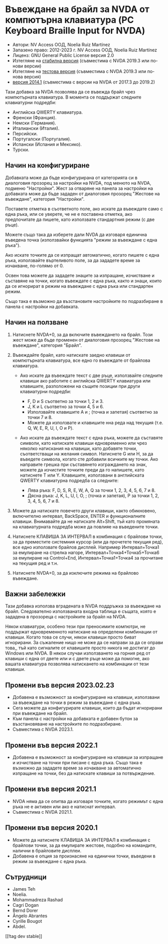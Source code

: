 # Въвеждане на брайл за NVDA от компютърна клавиатура (PC Keyboard Braille Input for NVDA) #

* Автори: NV Access ООД, Noelia Ruiz Martínez
* Запазено право: 2012-2023 г. NV Access ООД, Noelia Ruiz Martínez
* Лиценз: GNU General Public License версия 2.0
* Изтегляне на [стабилна версия][1] (съвместима с NVDA 2019.3 или по-нови
  версии)
* Изтегляне на [тестова версия][2] (съвместима с NVDA 2019.3 или по-нова
  версия)
* [версия 2014.1][3] (съвместима с версии на NVDA от 2017.3 до 2019.2)

Тази добавка за NVDA позволява да се въвежда брайл чрез компютърната
клавиатура. В момента се поддържат следните клавиатурни подредби:

* Английска QWERTY клавиатура.
* Френски (Франция).
* Немски (Германия).
* Италиански (Италия).
* Персийски.
* Португалски (Португалия).
* Испански (Испания и Мексико).
* Турски.

## Начин на конфигуриране

Добавката може да бъде конфигурирана от категорията си в диалоговия прозорец
за настройки на NVDA, под менюто на NVDA, подменю "Настройки". Жест за
отваряне на панела за настройки на добавката може да бъде зададен от
диалоговия прозорец "Жестове на въвеждане", категория "Настройки".

Поставете отметка в съответното поле, ако искате да въвеждате само с една
ръка, или се уверете, че не е поставена отметка, ако предпочитате да пишете,
като използвате стандартния режим (с две ръце).

Можете също така да изберете дали NVDA да изговаря единична въведена точка
(използвайки функцията "режим за въвеждане с една ръка").

Ако искате точките да се изпращат автоматично, когато пишете с една ръка,
използвайте въртеливото поле, за да зададете време за изчакване, по-голямо
от 0.

Освен това можете да зададете знаците за изпращане, изчистване и съставяне
на точки, когато въвеждате с една ръка, както и знаци, които да се игнорират
в режим на въвеждане с една ръка или стандартен режим.

Също така е възможно да възстановите настройките по подразбиране в панела с
настройки на добавката.

## Начин на ползване

1. Натиснете NVDA+0, за да включите въвеждането на брайл. Този жест може да
   бъде променен от диалоговия прозорец "Жестове на въвеждане", категория
   "Брайл".
2. Въвеждайте брайл, като натискате заедно клавиши от компютърната
   клавиатура, все едно го въвеждате от брайлова клавиатура.

	* Ако искате да въвеждате текст с две ръце, използвайте следните клавиши
	  ако работите с английска QWERTY клавиатура или клавишите, разположени на
	  същите позиции при други клавиатурни подредби:

		* F, D и S съответно за точки 1, 2 и 3.
		* J, K и L съответно за точки 4, 5 и 6.
		* Използвайте клавишите A и ; (точка и запетая) съответно за точки 7 и 8.
		* Можете да използвате и клавишите нна реда над текущия (т.е. Q, W, E, R,
		  U, I, O и P).

	* Ако искате да въвеждате текст с една ръка, можете да съставяте символи,
	  като натискате клавиши едновременно или чрез няколко натискания на
	  клавиши, като добавяте точки, съответстващи на желания символ. Натиснете
	  G или H, за да въведете символа, когато сте добавили всичките му
	  точки. Ако направите грешка при съставянето изграждането на знак, можете
	  да изчистите точките преди да го напишете, като натиснете T или
	  Y. Клавишите, използвани в английската QWERTY клавиатурна подредба са
	  следните:

		* Лява ръка: F, D, S, R, E, W, A, Q за точки 1, 2, 3, 4, 5, 6, 7 и 8.
		* Дясна ръка: J, K, L, U, I, O, ; (точка и запетая), P за точки 1, 2, 3,
		  4, 5, 6, 7 и 8.

3. Можете да натискате повечето други клавиши, както обикновено, включително
   интервал, BackSpace, ENTER и функционалните клавиши. Внимавайте да не
   натискате Alt+Shift, тъй като промяната на клавиатурната подредба може да
   повлияе на въведените точки.
4. Натиснете КЛАВИША ЗА ИНТЕРВАЛ в комбинация с брайлови точки, за да
   преместите системния курсор (или да прочетете текущия ред), все едно
   използвате брайлов дисплей. Например Интервал+Точка1 за емулиране на
   стрелка нагоре, Интервал+Точка4+Точка5+Точка6 за емулиране на
   Control+End, Интервал+Точка1+Точка4 за прочитане на текущия ред и т.н.
5. Натиснете NVDA+0, за да изключите режима на брайлово въвеждане.

## Важни забележки

Тази добавка използва вградената в NVDA поддръжка за въвеждане на
брайл. Следователно използваната входна таблица е същата, която е зададена в
прозореца с настройките за брайл на NVDA.

Някои клавиатури, особено тези при преносимите компютри, не поддържат
едновременното натискане на определени комбинации от клавиши. Когато това се
случи, някои клавиши просто биват игнорирани. За съжаление нищо не може да
се направи за да се оправи това,, тъй като сигналите от клавишите просто
никога не достигат до Windows или NVDA. В някои случаи използването на
горния ред от клавиши с една от двете или и с двете ръце може да помогне,
ако вашата клавиатура позволява натискането на комбинации от тези клавиши.


## Промени във версия 2023.02.23

* Добавена е възможност за конфигуриране на клавиши, използвани за въвеждане
  на точки в режим за въвеждане с една ръка.
* Сега можете да конфигурирате клавиши, които да бъдат игнорирани при
  въвеждане на брайл.
* Към панела с настройки на добавката е добавен бутон за възстановяване на
  настройките по подразбиране.
* Съвместима с NVDA 2023.1.

## Промени във версия 2022.1

* Добавена е възможност за конфигуриране на клавиши за изпращане и
  изчистване на точки при писане с една ръка. Също така е възможно да
  зададете време за изчакване за автоматично изпращане на точки, без да
  натискате клавиши за потвърждение.

## Промени във версия 2021.1

* NVDA няма да се опитва да изговаря точките, когато режимът с една ръка не
  е активен или ако е натиснат интервал.
* Съвместима с NVDA 2021.1.

## Промени във версия 2020.1

* Можете да натиснете КЛАВИША ЗА ИНТЕРВАЛ в комбинация с брайлови точки, за
  да емулирате жестове, подобно на командите, налични в брайловите дисплеи.
* Добавена е опция за произнасяне на единични точки, въведени в режим за
  въвеждане с една ръка.

## Сътрудници

* James Teh
* Noelia.
* Mohammadreza Rashad
* Cagri Dogan
* Bernd Dorer
* Ângelo Abrantes
* Cyrille Bougot
* Abdel.

[[!tag dev stable]]

[1]: https://addons.nvda-project.org/files/get.php?file=pckbbrl

[2]: https://addons.nvda-project.org/files/get.php?file=pckbbrl-dev

[3]: https://addons.nvda-project.org/files/get.php?file=pckbbrl-o

